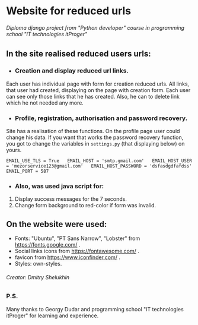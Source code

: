 # Website for reduced urls  
###### Diploma django project from "Python developer" course in programming school "IT technologies itProger"  

## In the site realised reduced users urls:  

- ### Creation and display reduced url links.

Each user has individual page with form for creation reduced urls. All links, that user had created, displaying on the page with creation form. Each user can see only those links that he has created. Also, he can to delete link which he not needed any more.

- ### Profile, registration, authorisation and password recovery.  

Site has a realisation of these functions. On the profile page user could change his data. If you want that works the password recovery function, you got to change the variables in `settings.py` (that displaying below) on yours.  

``
EMAIL_USE_TLS = True  
EMAIL_HOST = 'smtp.gmail.com'  
EMAIL_HOST_USER = 'mezorservice123@gmail.com'  
EMAIL_HOST_PASSWORD = 'dsfasdgdfafdss'  
EMAIL_PORT = 587  
``

- ### Also, was used java script for:
1. Display success messages for the 7 seconds. 
2. Change form background to red-color if form was invalid.

## On the website were used:
- Fonts: "Ubuntu", "PT Sans Narrow", "Lobster" from https://fonts.google.com/ .
- Social links icons from https://fontawesome.com/ .
- favicon from https://www.iconfinder.com/ .
- Styles: own-styles.

###### Creator: Dmitry Shelukhin

### P.S.

Many thanks to Georgy Dudar and programming school "IT technologies itProger" for learning and experience.
